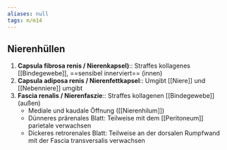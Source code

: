 ```yaml
---
aliases: null
tags: m/m14
---
```

## Nierenhüllen
1. **Capsula fibrosa renis / Nierenkapsel)**:: Straffes kollagenes [[Bindegewebe]], ==sensibel innerviert== (innen)
2. **Capsula adiposa renis / Nierenfettkapsel**:: Umgibt [[Niere]] und [[Nebenniere]] umgibt
3. **Fascia renalis / Nierenfaszie**:: Straffes kollagenen [[Bindegewebe]] (außen)
    - Mediale und kaudale Öffnung ([[Nierenhilum]])
    - Dünneres prärenales Blatt: Teilweise mit dem [[Peritoneum]] parietale verwachsen
    - Dickeres retrorenales Blatt: Teilweise an der dorsalen Rumpfwand mit der Fascia transversalis verwachsen

